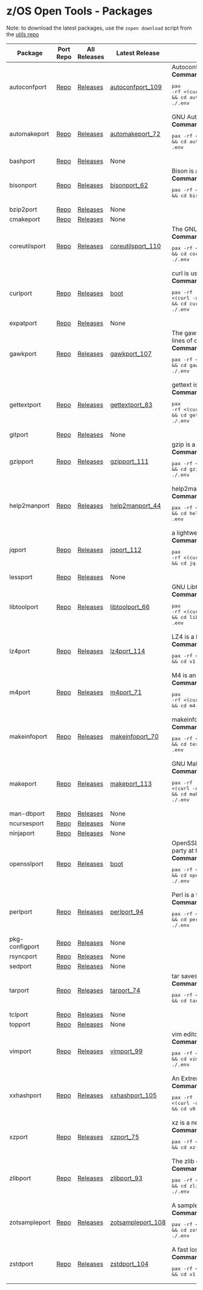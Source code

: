 # z/OS Open Tools - Packages

Note: to download the latest packages, use the `zopen download` script from the [utils repo](https://github.com/ZOSOpenTools/utils)

| Package | Port Repo | All Releases | Latest Release | Description | |
|---|---|---|---|---|---|
|autoconfport| [Repo](https://github.com/ZOSOpenTools/autoconfport)| [Releases](https://github.com/ZOSOpenTools/autoconfport/releases)| [autoconfport_109](https://github.com/ZOSOpenTools/autoconfport/releases/tag/autoconfport_109)| Autoconf is an extensible package of M4 macros that produce shell scripts to automatically configure software source code packages.<br/><b>Command to download and install on z/OS:</b> <pre>pax -rf <(curl -o - -L https://github.com/ZOSOpenTools/autoconfport/releases/download/autoconfport_109/autoconf-2.71.20220906_164434.zos.pax.Z) && cd autoconf-2.71.20220906_164434.zos && . ./.env</pre>
|automakeport| [Repo](https://github.com/ZOSOpenTools/automakeport)| [Releases](https://github.com/ZOSOpenTools/automakeport/releases)| [automakeport_72](https://github.com/ZOSOpenTools/automakeport/releases/tag/automakeport_72)| GNU Automake is a tool for automatically generating Makefile.in files compliant with the GNU Coding Standards.<br/><b>Command to download and install on z/OS:</b> <pre>pax -rf <(curl -o - -L https://github.com/ZOSOpenTools/automakeport/releases/download/automakeport_72/automake-1.16.20220814_235735.zos.pax.Z) && cd automake-1.16.20220814_235735.zos && . .env</pre>
|bashport| [Repo](https://github.com/ZOSOpenTools/bashport)| [Releases](https://github.com/ZOSOpenTools/bashport/releases)| None | |
|bisonport| [Repo](https://github.com/ZOSOpenTools/bisonport)| [Releases](https://github.com/ZOSOpenTools/bisonport/releases)| [bisonport_62](https://github.com/ZOSOpenTools/bisonport/releases/tag/bisonport_62)| Bison is a general-purpose parser generator that converts an annotated context-free grammar into a deterministic LR or generalized LR (GLR) parser.<br/><b>Command to download and install on z/OS:</b> <pre>pax -rf <(curl -o - -L https://github.com/ZOSOpenTools/bisonport/releases/download/bisonport_62/bison-3.8.20220808_175401.zos.pax.Z) && cd bison-3.8.20220808_175401.zos && . .env</pre>
|bzip2port| [Repo](https://github.com/ZOSOpenTools/bzip2port)| [Releases](https://github.com/ZOSOpenTools/bzip2port/releases)| None | |
|cmakeport| [Repo](https://github.com/ZOSOpenTools/cmakeport)| [Releases](https://github.com/ZOSOpenTools/cmakeport/releases)| None | |
|coreutilsport| [Repo](https://github.com/ZOSOpenTools/coreutilsport)| [Releases](https://github.com/ZOSOpenTools/coreutilsport/releases)| [coreutilsport_110](https://github.com/ZOSOpenTools/coreutilsport/releases/tag/coreutilsport_110)| The GNU Core Utilities are the basic file, shell and text manipulation utilities of the GNU operating system.<br/><b>Command to download and install on z/OS:</b> <pre>pax -rf <(curl -o - -L https://github.com/ZOSOpenTools/coreutilsport/releases/download/coreutilsport_110/coreutils-9.1.20220906_164614.zos.pax.Z) && cd coreutils-9.1.20220906_164614.zos && . ./.env</pre>
|curlport| [Repo](https://github.com/ZOSOpenTools/curlport)| [Releases](https://github.com/ZOSOpenTools/curlport/releases)| [boot](https://github.com/ZOSOpenTools/curlport/releases/tag/boot)| curl is used in command lines or scripts to transfer data.<br/><b>Command to download and install on z/OS:</b> <pre>pax -rf <(curl -o - -L https://github.com/ZOSOpenTools/curlport/releases/download/boot/curl.zos.pax.Z) && cd curl-7.83.1.20220819_133837.zos && . ./.env</pre>
|expatport| [Repo](https://github.com/ZOSOpenTools/expatport)| [Releases](https://github.com/ZOSOpenTools/expatport/releases)| None | |
|gawkport| [Repo](https://github.com/ZOSOpenTools/gawkport)| [Releases](https://github.com/ZOSOpenTools/gawkport/releases)| [gawkport_107](https://github.com/ZOSOpenTools/gawkport/releases/tag/gawkport_107)| The gawk utility interprets a special-purpose programming language that makes it possible to handle simple data-reformatting jobs with just a few lines of code.<br/><b>Command to download and install on z/OS:</b> <pre>pax -rf <(curl -o - -L https://github.com/ZOSOpenTools/gawkport/releases/download/gawkport_107/gawk-5.1.1.20220904_235901.zos.pax.Z) && cd gawk-5.1.1.20220904_235901.zos && . ./.env</pre>
|gettextport| [Repo](https://github.com/ZOSOpenTools/gettextport)| [Releases](https://github.com/ZOSOpenTools/gettextport/releases)| [gettextport_83](https://github.com/ZOSOpenTools/gettextport/releases/tag/gettextport_83)| gettext is an internationalization and localization system commonly used for writing multilingual programs on Unix-like computer operating systems.<br/><b>Command to download and install on z/OS:</b> <pre>pax -rf <(curl -o - -L https://github.com/ZOSOpenTools/gettextport/releases/download/gettextport_83/gettext-0.21.20220817_000204.zos.pax.Z) && cd gettext-0.21.20220817_000204.zos && . ./.env</pre>
|gitport| [Repo](https://github.com/ZOSOpenTools/gitport)| [Releases](https://github.com/ZOSOpenTools/gitport/releases)| None | |
|gzipport| [Repo](https://github.com/ZOSOpenTools/gzipport)| [Releases](https://github.com/ZOSOpenTools/gzipport/releases)| [gzipport_111](https://github.com/ZOSOpenTools/gzipport/releases/tag/gzipport_111)| gzip is a file format and a software application used for file compression and decompression.<br/><b>Command to download and install on z/OS:</b> <pre>pax -rf <(curl -o - -L https://github.com/ZOSOpenTools/gzipport/releases/download/gzipport_111/gzip-1.12.20220906_192533.zos.pax.Z) && cd gzip-1.12.20220906_192533.zos && . ./.env</pre>
|help2manport| [Repo](https://github.com/ZOSOpenTools/help2manport)| [Releases](https://github.com/ZOSOpenTools/help2manport/releases)| [help2manport_44](https://github.com/ZOSOpenTools/help2manport/releases/tag/help2manport_44)| help2man is a tool for automatically generating simple manual pages from program output.<br/><b>Command to download and install on z/OS:</b> <pre>pax -rf <(curl -o - -L https://github.com/ZOSOpenTools/help2manport/releases/download/help2manport_44/help2man.master.20220722_115258.zos.pax.Z) && cd help2man.master.20220722_115258.zos && . .env</pre>
|jqport| [Repo](https://github.com/ZOSOpenTools/jqport)| [Releases](https://github.com/ZOSOpenTools/jqport/releases)| [jqport_112](https://github.com/ZOSOpenTools/jqport/releases/tag/jqport_112)| a lightweight and flexible command-line JSON processor.<br/><b>Command to download and install on z/OS:</b> <pre>pax -rf <(curl -o - -L https://github.com/ZOSOpenTools/jqport/releases/download/jqport_112/jq-1.6.20220906_193544.zos.pax.Z) && cd jq-1.6.20220906_193544.zos && . ./.env</pre>
|lessport| [Repo](https://github.com/ZOSOpenTools/lessport)| [Releases](https://github.com/ZOSOpenTools/lessport/releases)| None | |
|libtoolport| [Repo](https://github.com/ZOSOpenTools/libtoolport)| [Releases](https://github.com/ZOSOpenTools/libtoolport/releases)| [libtoolport_66](https://github.com/ZOSOpenTools/libtoolport/releases/tag/libtoolport_66)| GNU Libtool is a generic library support script that hides the complexity of using shared libraries behind a consistent, portable interface.<br/><b>Command to download and install on z/OS:</b> <pre>pax -rf <(curl -o - -L https://github.com/ZOSOpenTools/libtoolport/releases/download/libtoolport_66/libtool-2.4.20220812_202805.zos.pax.Z) && cd libtool-2.4.20220812_202805.zos && . .env</pre>
|lz4port| [Repo](https://github.com/ZOSOpenTools/lz4port)| [Releases](https://github.com/ZOSOpenTools/lz4port/releases)| [lz4port_114](https://github.com/ZOSOpenTools/lz4port/releases/tag/lz4port_114)| LZ4 is a lossless data compression algorithm that is focused on compression and decompression speed.<br/><b>Command to download and install on z/OS:</b> <pre>pax -rf <(curl -o - -L https://github.com/ZOSOpenTools/lz4port/releases/download/lz4port_114/v1.9.3.20220906_195558.zos.pax.Z) && cd v1.9.3.20220906_195558.zos && . ./.env</pre>
|m4port| [Repo](https://github.com/ZOSOpenTools/m4port)| [Releases](https://github.com/ZOSOpenTools/m4port/releases)| [m4port_71](https://github.com/ZOSOpenTools/m4port/releases/tag/m4port_71)| M4 is an implementation of the traditional Unix macro processor.<br/><b>Command to download and install on z/OS:</b> <pre>pax -rf <(curl -o - -L https://github.com/ZOSOpenTools/m4port/releases/download/m4port_71/m4-1.4.19.20220814_222328.zos.pax.Z) && cd m4-1.4.19.20220814_222328.zos && . .env</pre>
|makeinfoport| [Repo](https://github.com/ZOSOpenTools/makeinfoport)| [Releases](https://github.com/ZOSOpenTools/makeinfoport/releases)| [makeinfoport_70](https://github.com/ZOSOpenTools/makeinfoport/releases/tag/makeinfoport_70)| makeinfo is a program that converts a Texinfo file into an Info file, HTML file, or plain text.<br/><b>Command to download and install on z/OS:</b> <pre>pax -rf <(curl -o - -L https://github.com/ZOSOpenTools/makeinfoport/releases/download/makeinfoport_70/texinfo-6.8.20220814_220720.zos.pax.Z) && cd texinfo-6.8.20220814_220720.zos && . .env</pre>
|makeport| [Repo](https://github.com/ZOSOpenTools/makeport)| [Releases](https://github.com/ZOSOpenTools/makeport/releases)| [makeport_113](https://github.com/ZOSOpenTools/makeport/releases/tag/makeport_113)| GNU Make is a tool which controls the generation of executables and other non-source files of a program from program source files.<br/><b>Command to download and install on z/OS:</b> <pre>pax -rf <(curl -o - -L https://github.com/ZOSOpenTools/makeport/releases/download/makeport_113/make-4.3.20220906_194834.zos.pax.Z) && cd make-4.3.20220906_194834.zos && . ./.env</pre>
|man-dbport| [Repo](https://github.com/ZOSOpenTools/man-dbport)| [Releases](https://github.com/ZOSOpenTools/man-dbport/releases)| None | |
|ncursesport| [Repo](https://github.com/ZOSOpenTools/ncursesport)| [Releases](https://github.com/ZOSOpenTools/ncursesport/releases)| None | |
|ninjaport| [Repo](https://github.com/ZOSOpenTools/ninjaport)| [Releases](https://github.com/ZOSOpenTools/ninjaport/releases)| None | |
|opensslport| [Repo](https://github.com/ZOSOpenTools/opensslport)| [Releases](https://github.com/ZOSOpenTools/opensslport/releases)| [boot](https://github.com/ZOSOpenTools/opensslport/releases/tag/boot)| OpenSSL is a software library for applications that secure communications over computer networks against eavesdropping or need to identify the party at the other end.<br/><b>Command to download and install on z/OS:</b> <pre>pax -rf <(curl -o - -L https://github.com/ZOSOpenTools/opensslport/releases/download/boot/openssl-1.1.1o.20220818_203917.zos.pax.Z) && cd openssl-1.1.1o.20220818_203917.zos && . ./.env</pre>
|perlport| [Repo](https://github.com/ZOSOpenTools/perlport)| [Releases](https://github.com/ZOSOpenTools/perlport/releases)| [perlport_94](https://github.com/ZOSOpenTools/perlport/releases/tag/perlport_94)| Perl is a family of two high-level, general-purpose, interpreted, dynamic programming languages.<br/><b>Command to download and install on z/OS:</b> <pre>pax -rf <(curl -o - -L https://github.com/ZOSOpenTools/perlport/releases/download/perlport_94/perl5.blead.20220819_104302.zos.pax.Z) && cd perl5.blead.20220819_104302.zos && . ./.env</pre>
|pkg-configport| [Repo](https://github.com/ZOSOpenTools/pkg-configport)| [Releases](https://github.com/ZOSOpenTools/pkg-configport/releases)| None | |
|rsyncport| [Repo](https://github.com/ZOSOpenTools/rsyncport)| [Releases](https://github.com/ZOSOpenTools/rsyncport/releases)| None | |
|sedport| [Repo](https://github.com/ZOSOpenTools/sedport)| [Releases](https://github.com/ZOSOpenTools/sedport/releases)| None | |
|tarport| [Repo](https://github.com/ZOSOpenTools/tarport)| [Releases](https://github.com/ZOSOpenTools/tarport/releases)| [tarport_74](https://github.com/ZOSOpenTools/tarport/releases/tag/tarport_74)| tar saves many files together into a single tape or disk archive, and can restore individual files from the archive.<br/><b>Command to download and install on z/OS:</b> <pre>pax -rf <(curl -o - -L https://github.com/ZOSOpenTools/tarport/releases/download/tarport_74/tar-1.34.20220815_000924.zos.pax.Z) && cd tar-1.34.20220815_000924.zos && . .env</pre>
|tclport| [Repo](https://github.com/ZOSOpenTools/tclport)| [Releases](https://github.com/ZOSOpenTools/tclport/releases)| None | |
|topport| [Repo](https://github.com/ZOSOpenTools/topport)| [Releases](https://github.com/ZOSOpenTools/topport/releases)| None | |
|vimport| [Repo](https://github.com/ZOSOpenTools/vimport)| [Releases](https://github.com/ZOSOpenTools/vimport/releases)| [vimport_99](https://github.com/ZOSOpenTools/vimport/releases/tag/vimport_99)| vim editor<br/><b>Command to download and install on z/OS:</b> <pre>pax -rf <(curl -o - -L https://github.com/ZOSOpenTools/vimport/releases/download/vimport_99/vim-master.20220901_131000.zos.pax.Z) && cd vim-master.20220901_131000.zos && . ./.env</pre>
|xxhashport| [Repo](https://github.com/ZOSOpenTools/xxhashport)| [Releases](https://github.com/ZOSOpenTools/xxhashport/releases)| [xxhashport_105](https://github.com/ZOSOpenTools/xxhashport/releases/tag/xxhashport_105)| An Extremely fast Hash algorithm, running at RAM speed limits.<br/><b>Command to download and install on z/OS:</b> <pre>pax -rf <(curl -o - -L https://github.com/ZOSOpenTools/xxhashport/releases/download/xxhashport_105/v0.8.1.20220904_235035.zos.pax.Z) && cd v0.8.1.20220904_235035.zos && . ./.env</pre>
|xzport| [Repo](https://github.com/ZOSOpenTools/xzport)| [Releases](https://github.com/ZOSOpenTools/xzport/releases)| [xzport_75](https://github.com/ZOSOpenTools/xzport/releases/tag/xzport_75)| xz is a new general-purpose, command line data compression utility, similar to gzip and bzip2.<br/><b>Command to download and install on z/OS:</b> <pre>pax -rf <(curl -o - -L https://github.com/ZOSOpenTools/xzport/releases/download/xzport_75/xz-5.2.5.20220815_002531.zos.pax.Z) && cd xz-5.2.5.20220815_002531.zos && . .env</pre>
|zlibport| [Repo](https://github.com/ZOSOpenTools/zlibport)| [Releases](https://github.com/ZOSOpenTools/zlibport/releases)| [zlibport_93](https://github.com/ZOSOpenTools/zlibport/releases/tag/zlibport_93)| The zlib command provides access to the compression and check-summing facilities of the Zlib library<br/><b>Command to download and install on z/OS:</b> <pre>pax -rf <(curl -o - -L https://github.com/ZOSOpenTools/zlibport/releases/download/zlibport_93/zlib.master.20220819_102141.zos.pax.Z) && cd zlib.master.20220819_102141.zos && . ./.env</pre>
|zotsampleport| [Repo](https://github.com/ZOSOpenTools/zotsampleport)| [Releases](https://github.com/ZOSOpenTools/zotsampleport/releases)| [zotsampleport_108](https://github.com/ZOSOpenTools/zotsampleport/releases/tag/zotsampleport_108)| A sample z/OS Open Source project<br/><b>Command to download and install on z/OS:</b> <pre>pax -rf <(curl -o - -L https://github.com/ZOSOpenTools/zotsampleport/releases/download/zotsampleport_108/zotsample-1.0.20220906_164219.zos.pax.Z) && cd zotsample-1.0.20220906_164219.zos && . ./.env</pre>
|zstdport| [Repo](https://github.com/ZOSOpenTools/zstdport)| [Releases](https://github.com/ZOSOpenTools/zstdport/releases)| [zstdport_104](https://github.com/ZOSOpenTools/zstdport/releases/tag/zstdport_104)| A fast lossless compression algorithm, targeting real-time compression scenarios at zlib-level<br/><b>Command to download and install on z/OS:</b> <pre>pax -rf <(curl -o - -L https://github.com/ZOSOpenTools/zstdport/releases/download/zstdport_104/v1.5.2.20220904_234703.zos.pax.Z) && cd v1.5.2.20220904_234703.zos && . ./.env</pre>
